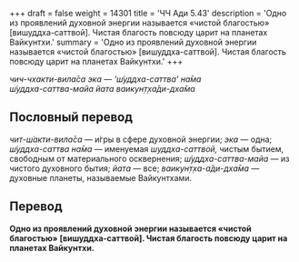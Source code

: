 +++
draft = false
weight = 14301
title = 'ЧЧ Ади 5.43'
description = 'Одно из проявлений духовной энергии называется «чистой благостью» [вишуддха-саттвой]. Чистая благость повсюду царит на планетах Вайкунтхи.'
summary = 'Одно из проявлений духовной энергии называется «чистой благостью» [вишуддха-саттвой]. Чистая благость повсюду царит на планетах Вайкунтхи.'
+++

_чич-чхакти-вила̄са эка — ‘ш́уддха-саттва’ на̄ма  
ш́уддха-саттва-майа йата ваикун̣т̣ха̄ди-дха̄ма_

## Пословный перевод

_чит_\-_ш́акти_\-_вила̄са_ — и́гры в сфере духовной энергии; _эка_ — одна; _ш́уддха_\-_саттва_ _на̄ма_ — именуемая _шуддха-саттвой,_ чистым бытием, свободным от материального осквернения; _ш́уддха_\-_саттва_\-_майа_ — из чистого духовного бытия; _йата_ — все; _ваикун̣т̣ха_\-_а̄ди_\-_дха̄ма_ — духовные планеты, называемые Вайкунтхами.

## Перевод

**Одно из проявлений духовной энергии называется «чистой благостью» \[вишуддха-саттвой\]. Чистая благость повсюду царит на планетах Вайкунтхи.**

